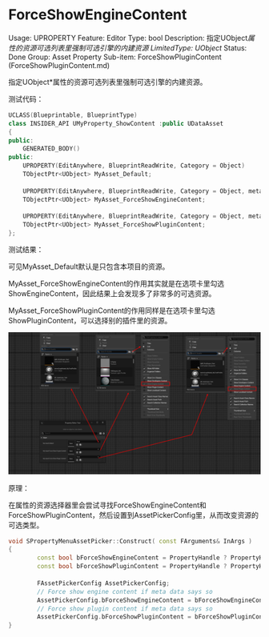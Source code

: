 # ForceShowEngineContent

Usage: UPROPERTY
Feature: Editor
Type: bool
Description: 指定UObject*属性的资源可选列表里强制可选引擎的内建资源
LimitedType: UObject*
Status: Done
Group: Asset Property
Sub-item: ForceShowPluginContent (ForceShowPluginContent.md)

指定UObject*属性的资源可选列表里强制可选引擎的内建资源。

测试代码：

```cpp
UCLASS(Blueprintable, BlueprintType)
class INSIDER_API UMyProperty_ShowContent :public UDataAsset
{
public:
	GENERATED_BODY()
public:
	UPROPERTY(EditAnywhere, BlueprintReadWrite, Category = Object)
	TObjectPtr<UObject> MyAsset_Default;

	UPROPERTY(EditAnywhere, BlueprintReadWrite, Category = Object, meta = (ForceShowEngineContent))
	TObjectPtr<UObject> MyAsset_ForceShowEngineContent;

	UPROPERTY(EditAnywhere, BlueprintReadWrite, Category = Object, meta = (ForceShowPluginContent))
	TObjectPtr<UObject> MyAsset_ForceShowPluginContent;
};
```

测试结果：

可见MyAsset_Default默认是只包含本项目的资源。

MyAsset_ForceShowEngineContent的作用其实就是在选项卡里勾选ShowEngineContent，因此结果上会发现多了非常多的可选资源。

MyAsset_ForceShowPluginContent的作用同样是在选项卡里勾选ShowPluginContent，可以选择别的插件里的资源。

![Untitled](ForceShowEngineContent/Untitled.png)

原理：

在属性的资源选择器里会尝试寻找ForceShowEngineContent和ForceShowPluginContent，然后设置到AssetPickerConfig里，从而改变资源的可选类型。

```cpp
void SPropertyMenuAssetPicker::Construct( const FArguments& InArgs )
{
		const bool bForceShowEngineContent = PropertyHandle ? PropertyHandle->HasMetaData(TEXT("ForceShowEngineContent")) : false;
		const bool bForceShowPluginContent = PropertyHandle ? PropertyHandle->HasMetaData(TEXT("ForceShowPluginContent")) : false;
		
		FAssetPickerConfig AssetPickerConfig;
		// Force show engine content if meta data says so
		AssetPickerConfig.bForceShowEngineContent = bForceShowEngineContent;
		// Force show plugin content if meta data says so
		AssetPickerConfig.bForceShowPluginContent = bForceShowPluginContent;
}
```